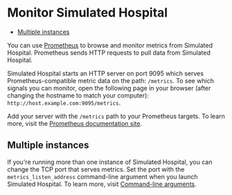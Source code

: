 # Monitor Simulated Hospital

-   [Multiple instances](#multiple-instances)

You can use [Prometheus](https://prometheus.io/) to browse and monitor metrics
from Simulated Hospital. Prometheus sends HTTP requests to pull data from
Simulated Hospital.

Simulated Hospital starts an HTTP server on port 9095 which serves
Prometheus-compatible metric data on the path: `/metrics`. To see which signals
you can monitor, open the following page in your browser (after changing the
hostname to match your computer): `http://host.example.com:9095/metrics`.

Add your server with the `/metrics` path to your Prometheus targets. To learn
more, visit the [Prometheus documentation site](https://prometheus.io/docs/).

## Multiple instances

If you're running more than one instance of Simulated Hospital, you can change
the TCP port that serves metrics. Set the port with the `metrics_listen_address`
command-line argument when you launch Simulated Hospital. To learn more, visit
[Command-line arguments](./arguments.md#runtime).
